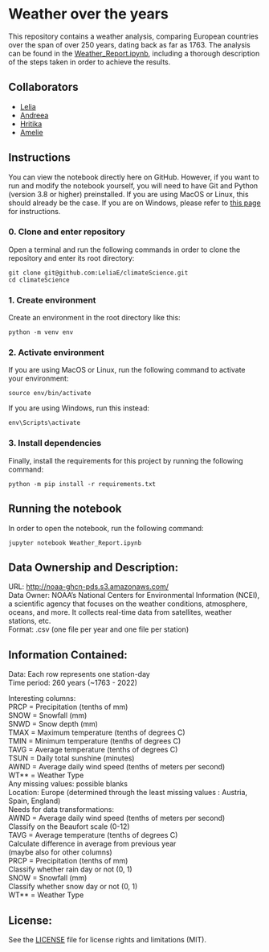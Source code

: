 # Weather over the years

This repository contains a weather analysis, comparing European countries over the span of over 250 years, dating back as far as 1763.
The analysis can be found in the [Weather_Report.ipynb](https://github.com/LeliaE/climateScience/blob/main/Weather_Report.ipynb), including a thorough description of the steps taken in order to achieve the results.

## Collaborators

- [Lelia](https://github.com/LeliaE)
- [Andreea](https://github.com/andreeastroia)
- [Hritika](https://github.com/hritikakathuria136)
- [Amelie](https://github.com/amelie106)

## Instructions

You can view the notebook directly here on GitHub.
However, if you want to run and modify the notebook yourself, you will need to have Git and Python (version 3.8 or higher) preinstalled. If you are using MacOS or Linux, this should already be the case. If you are on Windows, please refer to [this page](https://www.tomshardware.com/how-to/install-python-on-windows-10-and-11) for instructions.


### 0. Clone and enter repository
Open a terminal and run the following commands in order to clone the repository and enter its root directory:

```
git clone git@github.com:LeliaE/climateScience.git
cd climateScience
```


### 1. Create environment
Create an environment in the root directory like this:

```
python -m venv env
```


### 2. Activate environment
If you are using MacOS or Linux, run the following command to activate your environment:

```
source env/bin/activate
```

If you are using Windows, run this instead:

```
env\Scripts\activate
```


### 3. Install dependencies
Finally, install the requirements for this project by running the following command:

```
python -m pip install -r requirements.txt
```


## Running the notebook

In order to open the notebook, run the following command:

```
jupyter notebook Weather_Report.ipynb
```

## Data Ownership and Description:   
URL: http://noaa-ghcn-pds.s3.amazonaws.com/  
Data Owner: NOAA’s National Centers for Environmental Information (NCEI), a scientific agency that focuses on the weather conditions, atmosphere, oceans, and more. It collects real-time data from satellites, weather stations, etc.  
Format: .csv (one file per year and one file per station)    

## Information Contained:  
Data: Each row represents one station-day  
Time period: 260 years (~1763 - 2022)  


Interesting columns:   
PRCP = Precipitation (tenths of mm)  
SNOW = Snowfall (mm)  
SNWD = Snow depth (mm)  
TMAX = Maximum temperature (tenths of degrees C)  
TMIN = Minimum temperature (tenths of degrees C)  
TAVG = Average temperature (tenths of degrees C)  
TSUN = Daily total sunshine (minutes)  
AWND = Average daily wind speed (tenths of meters per second)  
WT** = Weather Type  
Any missing values: possible blanks  
Location: Europe (determined through the least missing values : Austria, Spain, England)  
Needs for data transformations:   
AWND = Average daily wind speed (tenths of meters per second)  
Classify on the Beaufort scale (0-12)  
TAVG = Average temperature (tenths of degrees C)  
Calculate difference in average from previous year  
(maybe also for other columns)  
PRCP = Precipitation (tenths of mm)  
Classify whether rain day or not (0, 1)  
SNOW = Snowfall (mm)  
Classify whether snow day or not (0, 1)  
WT** = Weather Type   

## License:  
See the [LICENSE](https://github.com/LeliaE/climateScience/blob/main/LICENSE.md) file for license rights and limitations (MIT).
